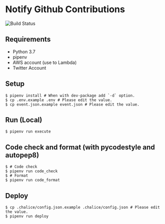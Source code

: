 # Notify Github Contributions

![Build Status](https://github.com/gotoeveryone/notify-github-contributions/workflows/Notify%20GitHub%20Contributions%20Build/badge.svg)

## Requirements

- Python 3.7
- pipenv
- AWS account (use to Lambda)
- Twitter Account

## Setup

```console
$ pipenv install # When with dev-package add `-d` option.
$ cp .env.example .env # Please edit the value.
$ cp event.json.example event.json # Please edit the value.
```

## Run (Local)

```console
$ pipenv run execute
```

## Code check and format (with pycodestyle and autopep8)

```console
$ # Code check
$ pipenv run code_check
$ # Format
$ pipenv run code_format
```

## Deploy

```console
$ cp .chalice/config.json.example .chalice/config.json # Please edit the value.
$ pipenv run deploy
```
